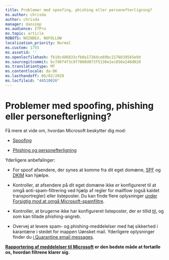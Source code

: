 ```yaml
---
title: Problemer med spoofing, phishing eller personefterligning?
ms.author: chrisda
author: chrisda
manager: dansimp
ms.audience: ITPro
ms.topic: article
ROBOTS: NOINDEX, NOFOLLOW
localization_priority: Normal
ms.custom: 1755
ms.assetid: ''
ms.openlocfilehash: fb10c486833cfb0a1726dce69bc2176b39565e9d
ms.sourcegitcommit: bc7d6f4f3c9f7060d073f5130e1ec856e248d020
ms.translationtype: MT
ms.contentlocale: da-DK
ms.lasthandoff: 06/02/2020
ms.locfileid: "44510026"
---
```

# <a name="issues-with-spoofing-phishing-or-impersonation"></a>Problemer med spoofing, phishing eller personefterligning?

Få mere at vide om, hvordan Microsoft beskytter dig mod:

- [Spoofing](https://docs.microsoft.com/microsoft-365/security/office-365-security/anti-spoofing-protection)

- [Phishing og personefterligning](https://docs.microsoft.com/microsoft-365/security/office-365-security/atp-anti-phishing)

Yderligere anbefalinger:

- For spoof afsendere, der synes at komme fra dit eget domæne, [SPF](https://docs.microsoft.com/microsoft-365/security/office-365-security/set-up-spf-in-office-365-to-help-prevent-spoofing) og [DKIM](https://docs.microsoft.com/microsoft-365/security/office-365-security/use-dkim-to-validate-outbound-email) kan hjælpe.

- Kontroller, at afsendere på dit eget domæne ikke er konfigureret til at omgå anti-spam-filtrering ved hjælp af regler for mailflow (også kaldet transportregler) eller listeposter. Du kan finde flere oplysninger [under Forsigtig mod at omgå Microsoft-spamfiltre](https://docs.microsoft.com/exchange/troubleshoot/antispam/cautions-against-bypassing-spam-filters).

- Kontroller, at brugerne ikke har konfigureret listeposter, der er tillid [til,](https://support.office.com/article/BE1BAEA0-BEAB-4A30-B968-9004332336CE) og som kan tillade phishing-angreb.

- Overvej at levere spam- og phishing-meddelelser med høj sikkerhed i karantæne i stedet for mappen Uønsket mail. Yderligere oplysninger finder du [i Quarantine email messages](https://docs.microsoft.com/microsoft-365/security/office-365-security/quarantine-email-messages).

**[Rapportering af meddelelser til Microsoft](https://support.office.com/article/b5caa9f1-cdf3-4443-af8c-ff724ea719d2) er den bedste måde at fortælle os, hvordan filtrene klarer sig.**
